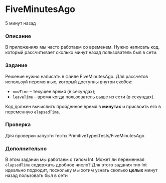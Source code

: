 # FiveMinutesAgo

5 минут назад

### Описание

В приложениях мы часто работаем со временем. Нужно написать код, который рассчитывает сколько минут назад пользователь был в сети.

### Задание

Решение нужно написать в файле FiveMinutesAgo. Для рассчетов используй переменные, который доступны внутри скобок:
- `nowTime` – текущее время (в секундах);
- `leaveTime` – время когда пользователь выше из сети (в секундах).

Код должен вычислить пройденное время в **минутах** и присвоить его в переменную `elapsedTime`. 

### Проверка

Для проверки запусти тесты PrimitiveTypesTests/FiveMinutesAgo

### Дополнительно

В этом задании мы работаем с типом Int. Может ли переменная `elapsedTime` содержать дробное число?
Для этого задания тип Int идеально подходит, поскольку мы хотим узнать сколько **целых** минут назад пользовать был в сети
